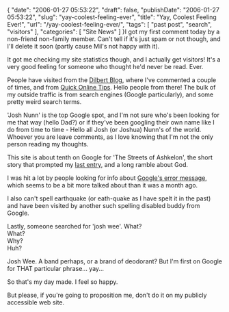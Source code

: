 {
    "date": "2006-01-27 05:53:22",
    "draft": false,
    "publishDate": "2006-01-27 05:53:22",
    "slug": "yay-coolest-feeling-ever",
    "title": "Yay, Coolest Feeling Ever!",
    "url": "\/yay-coolest-feeling-ever\/",
    "tags": [
        "past post",
        "search",
        "visitors"
    ],
    "categories": [
        "Site News"
    ]
}I got my first comment today by a non-friend non-family member. Can't
tell if it's just spam or not though, and I'll delete it soon (partly
cause Mil's not happy with it).

It got me checking my site statistics though, and I actually get
visitors! It's a very good feeling for someone who thought he'd never be
read. Ever.

People have visited from the [Dilbert
Blog](http://dilbertblog.typepad.com/), where I've commented a couple of
times, and from [Quick Online Tips](http://pchere.blogspot.com/). Hello
people from there! The bulk of my outside traffic is from search engines
(Google particularly), and some pretty weird search terms.

'Josh Nunn' is the top Google spot, and I'm not sure who's been looking
for me that way (hello Dad?) or if they've been googling their own name
like I do from time to time - Hello all Josh (or Joshua) Nunn's of the
world. Whoever you are leave comments, as I love knowing that I'm not
the only person reading my thoughts.

This site is about tenth on Google for 'The Streets of Ashkelon', the
short story that prompted my [last
entry](//the.geekorium.com.au/faith-v-religion/ "Godblog entry prompted by 'The Streets of Ashkelon'"),
and a long ramble about God.

I was hit a lot by people looking for info about [Google's error
message](//the.geekorium.com.au/outrage/ "Post about Google's virus alert"),
which seems to be a bit more talked about than it was a month ago.

I also can't spell earthquake (or eath-quake as I have spelt it in the
past) and have been visited by another such spelling disabled buddy from
Google.

Lastly, someone searched for 'josh wee'. What?\
What?\
Why?\
Huh?

Josh Wee. A band perhaps, or a brand of deodorant? But I'm first on
Google for THAT particular phrase... yay...

So that's my day made. I feel so happy.

But please, if you're going to proposition me, don't do it on my
publicly accessible web site.
